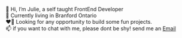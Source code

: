 👋 Hi, I’m Julie, a self taught FrontEnd Developer    
🌱 Currently living in Branford Ontario  
❤️‍🔥 Looking for any opportunity to build some fun projects.  
📫 if you want to chat with me, please dont be shy! send me an [Email](mailto:chouyuan424@gmail.com)

<!---
JulieDeveloper/JulieDeveloper is a ✨ special ✨ repository because its `README.md` (this file) appears on your GitHub profile.
You can click the Preview link to take a look at your changes.
--->

